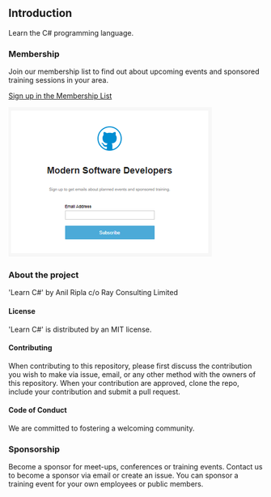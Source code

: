 ## Introduction
Learn the C# programming language.

### Membership

Join our membership list to find out about upcoming events and sponsored training sessions in your area.

[Sign up in the Membership List](https://mailchi.mp/98f6f104b079/moderndoftware)

![Membership List](images/subscribe.PNG "Membership List")


### About the project

'Learn C#' by Anil Ripla c/o Ray Consulting Limited

#### License
'Learn C#' is distributed by an MIT license.

#### Contributing
When contributing to this repository, please first discuss the contribution you wish to make via issue, email, or any other method with the owners of this repository. When your contribution are approved, clone the repo, include your contribution and submit a pull request.

#### Code of Conduct
We are committed to fostering a welcoming community.


### Sponsorship

Become  a sponsor for meet-ups, conferences or training events. Contact us to become a sponsor via email or create an issue. You can sponsor a training event for your own employees or public members.
